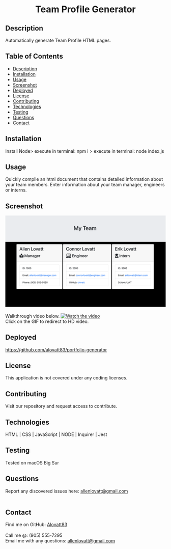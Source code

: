 <h1 align="center">Team Profile Generator</h1>
  

## Description
Automatically generate Team Profile HTML pages.

## Table of Contents
- [Description](#description)
- [Installation](#installation)
- [Usage](#usage)
- [Screenshot](#screenshot)
- [Deployed](#deployed)
- [License](#license)
- [Contributing](#contributing)
- [Technologies](#technologies)
- [Testing](#testing)
- [Questions](#questions)
- [Contact](#contact)

## Installation
Install Node> execute in terminal: npm i > execute in terminal: node index.js

## Usage
Quickly compile an html document that contains detailed information about your team members. Enter information about your team manager, engineers or interns.

## Screenshot
![Screenshot](./assets/images/screenshot.png)
<br>
<br>
Walkthrough video below.
[![Watch the video](https://media.giphy.com/media/yAqwbYxEAy3ZoUMh4h/giphy.gif)](https://www.youtube.com/watch?v=xXh7uRH9ukA)<br />
Click on the GIF to redirect to HD video.
<br>
## Deployed
https://github.com/alovatt83/portfolio-generator

## License
This application is not covered under any coding licenses.

## Contributing
Visit our repository and request access to contribute.

## Technologies
HTML | CSS | JavaScript | NODE | Inquirer | Jest

## Testing
Tested on macOS Big Sur

## Questions
Report any discovered issues here: allenlovatt@gmail.com<br />
<br />

## Contact
Find me on GitHub: [Alovatt83](https://github.com/Alovatt83)<br />
<br />
Call me @: (905) 555-7295
<br />
Email me with any questions: allenlovatt@gmail.com<br /><br />
